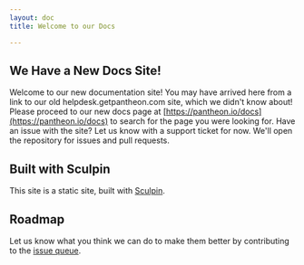 ```yaml
---
layout: doc
title: Welcome to our Docs

---
```

## We Have a New Docs Site!

Welcome to our new documentation site! You may have arrived here from a link to our old helpdesk.getpantheon.com site, which we didn't know about! Please proceed to our new docs page at [https://pantheon.io/docs](https://pantheon.io/docs) to search for the page you were looking for. Have an issue with the site? Let us know with a support ticket for now. We'll open the repository for issues and pull requests.

## Built with Sculpin

This site is a static site, built with [Sculpin](https://sculpin.io/).

## Roadmap

Let us know what you think we can do to make them better by contributing to the [issue queue](https://github.com/pantheon-systems/documentation/issues).
